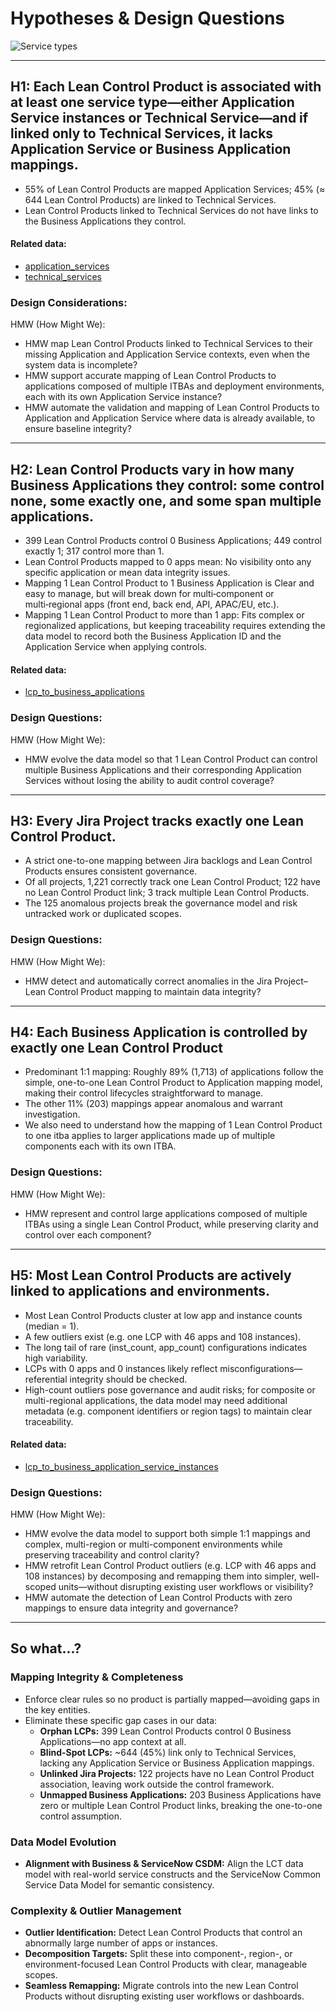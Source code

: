 # Hypotheses & Design Questions


![Service types](./service_types.png)

---

## H1: Each Lean Control Product is associated with at least one service type—either Application Service instances or Technical Service—and if linked only to Technical Services, it lacks Application Service or Business Application mappings.
* 55% of Lean Control Products are mapped Application Services; 45% (≈ 644 Lean Control Products) are linked to Technical Services.
* Lean Control Products linked to Technical Services do not have links to the Business Applications they control.

#### Related data:
* [application_services](./application_services.csv)
* [technical_services](./technical_services.csv)

### Design Considerations:
HMW (How Might We):
* HMW map Lean Control Products linked to Technical Services to their missing Application and Application Service contexts, even when the system data is incomplete?
* HMW support accurate mapping of Lean Control Products to applications composed of multiple ITBAs and deployment environments, each with its own Application Service instance?
* HMW automate the validation and mapping of Lean Control Products to Application and Application Service where data is already available, to ensure baseline integrity?

---

## H2: Lean Control Products vary in how many Business Applications they control: some control none, some exactly one, and some span multiple applications.
* 399 Lean Control Products control 0 Business Applications; 449 control exactly 1; 317 control more than 1.
* Lean Control Products mapped to 0 apps mean: No visibility onto any specific application or mean data integrity issues.
* Mapping 1 Lean Control Product to 1 Business Application is Clear and easy to manage, but will break down for multi‑component or multi‑regional apps (front end, back end, API, APAC/EU, etc.).
* Mapping 1 Lean Control Product to more than 1 app: Fits complex or regionalized applications, but keeping traceability requires extending the data model to record both the Business Application ID and the Application Service when applying controls.

#### Related data:
* [lcp_to_business_applications](./lcp_to_business_applications.csv)

### Design Questions:
HMW (How Might We):
* HMW evolve the data model so that 1 Lean Control Product can control multiple Business Applications and their corresponding Application Services without losing the ability to audit control coverage?

---

## H3: Every Jira Project tracks exactly one Lean Control Product.
* A strict one-to-one mapping between Jira backlogs and Lean Control Products ensures consistent governance.
* Of all projects, 1,221 correctly track one Lean Control Product; 122 have no Lean Control Product link; 3 track multiple Lean Control Products.
* The 125 anomalous projects break the governance model and risk untracked work or duplicated scopes.

### Design Questions:
HMW (How Might We):
* HMW detect and automatically correct anomalies in the Jira Project–Lean Control Product mapping to maintain data integrity?
---

## H4: Each Business Application is controlled by exactly one Lean Control Product
* Predominant 1:1 mapping: Roughly 89% (1,713) of applications follow the simple, one-to-one Lean Control Product to Application mapping model, making their control lifecycles straightforward to manage.
* The other 11% (203) mappings appear anomalous and warrant investigation.
* We also need to understand how the mapping of 1 Lean Control Product to one itba applies to larger applications made up of multiple components each with its own ITBA.

### Design Questions:
HMW (How Might We):
* HMW represent and control large applications composed of multiple ITBAs using a single Lean Control Product, while preserving clarity and control over each component?
---

## H5: Most Lean Control Products are actively linked to applications and environments.
* Most Lean Control Products cluster at low app and instance counts (median = 1).
* A few outliers exist (e.g. one LCP with 46 apps and 108 instances).
* The long tail of rare (inst_count, app_count) configurations indicates high variability.
* LCPs with 0 apps and 0 instances likely reflect misconfigurations—referential integrity should be checked.
* High-count outliers pose governance and audit risks; for composite or multi-regional applications, the data model may need additional metadata (e.g. component identifiers or region tags) to maintain clear traceability.

#### Related data:
* [lcp_to_business_application_service_instances](./lcp_to_business_application_service_instances.csv)

### Design Questions:
HMW (How Might We):
* HMW evolve the data model to support both simple 1:1 mappings and complex, multi-region or multi-component environments while preserving traceability and control clarity?
* HMW retrofit Lean Control Product outliers (e.g. LCP with 46 apps and 108 instances) by decomposing and remapping them into simpler, well-scoped units—without disrupting existing user workflows or visibility?
* HMW automate the detection of Lean Control Products with zero mappings to ensure data integrity and governance?
---

## So what...?

### Mapping Integrity & Completeness

- Enforce clear rules so no product is partially mapped—avoiding gaps in the key entities.
- Eliminate these specific gap cases in our data:
    - **Orphan LCPs:** 399 Lean Control Products control 0 Business Applications—no app context at all.
    - **Blind-Spot LCPs:** ~644 (45%) link only to Technical Services, lacking any Application Service or Business Application mappings.
    - **Unlinked Jira Projects:** 122 projects have no Lean Control Product association, leaving work outside the control framework.
    - **Unmapped Business Applications:** 203 Business Applications have zero or multiple Lean Control Product links, breaking the one-to-one control assumption.

### Data Model Evolution

- **Alignment with Business & ServiceNow CSDM:** Align the LCT data model with real-world service constructs and the ServiceNow Common Service Data Model for semantic consistency.

### Complexity & Outlier Management

- **Outlier Identification:** Detect Lean Control Products that control an abnormally large number of apps or instances.
- **Decomposition Targets:** Split these into component-, region-, or environment-focused Lean Control Products with clear, manageable scopes.
- **Seamless Remapping:** Migrate controls into the new Lean Control Products without disrupting existing user workflows or dashboards.